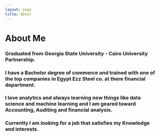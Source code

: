 ```yaml
---
layout: page
title: About
---
```


# **About Me**

### **Graduated from Georgia State University - Cairo University Partnership.**

### **I have a Bachelor degree of commerce and trained with one of the top companies in Egypt Ezz Steel co. at there financial department.**

### **I love analytics and always learning new things like data science and machine learning and I am geared toward Accounting, Auditing and financial analysis.**

### **Currently I am looking for a job that satisfies my Knowledge and interests.**
